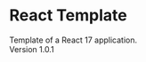 React Template
================================================================================
Template of a React 17 application.  
Version 1.0.1